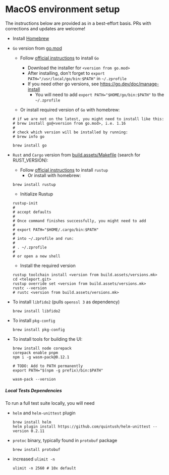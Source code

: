 # MacOS environment setup

The instructions below are provided as in a best-effort basis.
PRs with corrections and updates are welcome!

* Install [Homebrew](https://brew.sh/)

* `Go` version from
  [go.mod](https://github.com/gravitational/teleport/blob/master/go.mod#L3)

  * Follow [official instructions](https://go.dev/doc/install) to install `Go`
    * Download the installer for `<version from go.mod>`
    * After installing, don't forget to `export PATH="/usr/local/go/bin:$PATH"` in `~/.zprofile`
    * If you need other go versions, see https://go.dev/doc/manage-install
      * You will need to add `export PATH="$HOME/go/bin:$PATH"` to the `~/.zprofile`

  * Or install required version of `Go` with homebrew:

  ```shell
  # if we are not on the latest, you might need to install like this:
  # brew install go@<version from go.mod>, i.e. 1.16
  #
  # check which version will be installed by running:
  # brew info go

  brew install go
  ````

* `Rust` and `Cargo` version from
  [build.assets/Makefile](https://github.com/gravitational/teleport/blob/master/build.assets/versions.mk#L11)
  (search for RUST_VERSION):

  * Follow [official instructions](https://www.rust-lang.org/tools/install) to install `rustup`
    * Or install with homebrew:

  ```shell
  brew install rustup
  ```

  * Initialize Rustup

  ```shell
  rustup-init
  #
  # accept defaults
  #
  # Once command finishes successfully, you might need to add
  #
  # export PATH="$HOME/.cargo/bin:$PATH"
  #
  # into ~/.zprofile and run:
  #
  # . ~/.zprofile
  #
  # or open a new shell
  ```

  * Install the required version

  ```shell
  rustup toolchain install <version from build.assets/versions.mk>
  cd <teleport.git>
  rustup override set <version from build.assets/versions.mk>
  rustc --version
  # rustc <version from build.assets/versions.mk>
  ```

* To install `libfido2` (pulls `openssl 3` as dependency)

  ```shell
  brew install libfido2
  ```

* To install `pkg-config`

  ```shell
  brew install pkg-config
  ```

* To install tools for building the UI:

  ```shell
  brew install node corepack
  corepack enable pnpm
  npm i -g wasm-pack@0.12.1

  # TODO: Add to PATH permanently
  export PATH="$(npm -g prefix)/bin:$PATH"

  wasm-pack --version
  ```

##### Local Tests Dependencies

To run a full test suite locally, you will need

* `helm` and `helm-unittest` plugin

  ```shell
  brew install helm
  helm plugin install https://github.com/quintush/helm-unittest --version 0.2.11
  ```

* `protoc` binary, typically found in `protobuf` package

  ```shell
  brew install protobuf
  ```

* increased `ulimit -n`

  ```shell
  ulimit -n 2560 # 10x default
  ```
